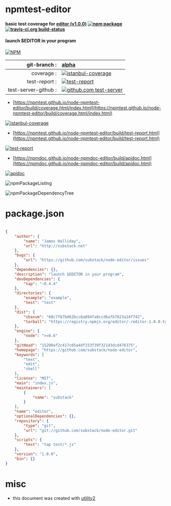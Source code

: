 # npmtest-editor

#### basic test coverage for  [editor (v1.0.0)](https://github.com/substack/node-editor)  [![npm package](https://img.shields.io/npm/v/npmtest-editor.svg?style=flat-square)](https://www.npmjs.org/package/npmtest-editor) [![travis-ci.org build-status](https://api.travis-ci.org/npmtest/node-npmtest-editor.svg)](https://travis-ci.org/npmtest/node-npmtest-editor)

#### launch $EDITOR in your program

[![NPM](https://nodei.co/npm/editor.png?downloads=true&downloadRank=true&stars=true)](https://www.npmjs.com/package/editor)

| git-branch : | [alpha](https://github.com/npmtest/node-npmtest-editor/tree/alpha)|
|--:|:--|
| coverage : | [![istanbul-coverage](https://npmtest.github.io/node-npmtest-editor/build/coverage.badge.svg)](https://npmtest.github.io/node-npmtest-editor/build/coverage.html/index.html)|
| test-report : | [![test-report](https://npmtest.github.io/node-npmtest-editor/build/test-report.badge.svg)](https://npmtest.github.io/node-npmtest-editor/build/test-report.html)|
| test-server-github : | [![github.com test-server](https://npmtest.github.io/node-npmtest-editor/GitHub-Mark-32px.png)](https://npmtest.github.io/node-npmtest-editor/build/app/index.html) | | build-artifacts : | [![build-artifacts](https://npmtest.github.io/node-npmtest-editor/glyphicons_144_folder_open.png)](https://github.com/npmtest/node-npmtest-editor/tree/gh-pages/build)|

- [https://npmtest.github.io/node-npmtest-editor/build/coverage.html/index.html](https://npmtest.github.io/node-npmtest-editor/build/coverage.html/index.html)

[![istanbul-coverage](https://npmtest.github.io/node-npmtest-editor/build/screenCapture.buildCi.browser.%252Ftmp%252Fbuild%252Fcoverage.lib.html.png)](https://npmtest.github.io/node-npmtest-editor/build/coverage.html/index.html)

- [https://npmtest.github.io/node-npmtest-editor/build/test-report.html](https://npmtest.github.io/node-npmtest-editor/build/test-report.html)

[![test-report](https://npmtest.github.io/node-npmtest-editor/build/screenCapture.buildCi.browser.%252Ftmp%252Fbuild%252Ftest-report.html.png)](https://npmtest.github.io/node-npmtest-editor/build/test-report.html)

- [https://npmdoc.github.io/node-npmdoc-editor/build/apidoc.html](https://npmdoc.github.io/node-npmdoc-editor/build/apidoc.html)

[![apidoc](https://npmdoc.github.io/node-npmdoc-editor/build/screenCapture.buildCi.browser.%252Ftmp%252Fbuild%252Fapidoc.html.png)](https://npmdoc.github.io/node-npmdoc-editor/build/apidoc.html)

![npmPackageListing](https://npmtest.github.io/node-npmtest-editor/build/screenCapture.npmPackageListing.svg)

![npmPackageDependencyTree](https://npmtest.github.io/node-npmtest-editor/build/screenCapture.npmPackageDependencyTree.svg)



# package.json

```json

{
    "author": {
        "name": "James Halliday",
        "url": "http://substack.net"
    },
    "bugs": {
        "url": "https://github.com/substack/node-editor/issues"
    },
    "dependencies": {},
    "description": "launch $EDITOR in your program",
    "devDependencies": {
        "tap": "~0.4.4"
    },
    "directories": {
        "example": "example",
        "test": "test"
    },
    "dist": {
        "shasum": "60c7f87bd62bcc6a894fa8ccd6afb7823a24f742",
        "tarball": "https://registry.npmjs.org/editor/-/editor-1.0.0.tgz"
    },
    "engine": {
        "node": ">=0.6"
    },
    "gitHead": "15200af2c417c65a4df153f39f32143dcd476375",
    "homepage": "https://github.com/substack/node-editor",
    "keywords": [
        "text",
        "edit",
        "shell"
    ],
    "license": "MIT",
    "main": "index.js",
    "maintainers": [
        {
            "name": "substack"
        }
    ],
    "name": "editor",
    "optionalDependencies": {},
    "repository": {
        "type": "git",
        "url": "git://github.com/substack/node-editor.git"
    },
    "scripts": {
        "test": "tap test/*.js"
    },
    "version": "1.0.0",
    "bin": {}
}
```



# misc
- this document was created with [utility2](https://github.com/kaizhu256/node-utility2)
